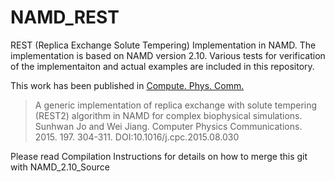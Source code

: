 # NAMD_REST

REST (Replica Exchange Solute Tempering) Implementation in NAMD. The implementation is based on NAMD version 2.10. Various tests for verification of the implementaiton and actual examples are included in this repository.

This work has been published in [Compute. Phys. Comm.](http://dx.doi.org/10.1016/j.cpc.2015.08.030)

> A generic implementation of replica exchange with solute tempering (REST2) algorithm in NAMD for complex biophysical simulations. Sunhwan Jo and Wei Jiang. Computer Physics Communications. 2015. 197. 304-311. DOI:10.1016/j.cpc.2015.08.030

Please read Compilation Instructions for details on how to merge this git with NAMD_2.10_Source
